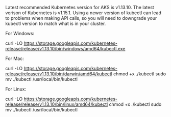 Latest recommended Kubernetes version for AKS is v1.13.10. The latest verison of Kubernetes is v1.15.1. Using a newer version of kubectl can lead to problems when making API calls, so you will need to downgrade your kubectl version to match what is in your cluster.

For Windows:

curl -LO https://storage.googleapis.com/kubernetes-release/release/v1.13.10/bin/windows/amd64/kubectl.exe

For Mac:

curl -LO https://storage.googleapis.com/kubernetes-release/release/v1.13.10/bin/darwin/amd64/kubectl
chmod +x ./kubectl
sudo mv ./kubectl /usr/local/bin/kubectl

For Linux:

curl -LO https://storage.googleapis.com/kubernetes-release/release/v1.13.10/bin/linux/amd64/kubectl
chmod +x ./kubectl
sudo mv ./kubectl /usr/local/bin/kubectl